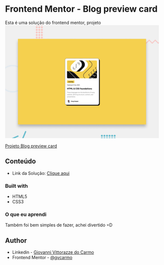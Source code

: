 # Frontend Mentor - Blog preview card

Esta é uma solução do frontend mentor, projeto ![Design preview for the Blog preview card coding challenge](./preview.jpg)

[Projeto Blog preview card]()

## Conteúdo
 - Link da Solução: [Clique aqui](https://gvcarmo.github.io/blog-preview-card/)

### Built with

- HTML5
- CSS3

### O que eu aprendi

Também foi bem simples de fazer, achei divertido =D

## Author

- Linkedin - [Giovanni Vittorazze do Carmo](https://www.linkedin.com/in/gvcarmo/)
- Frontend Mentor - [@gvcarmo](https://www.frontendmentor.io/profile/gvcarmo)
